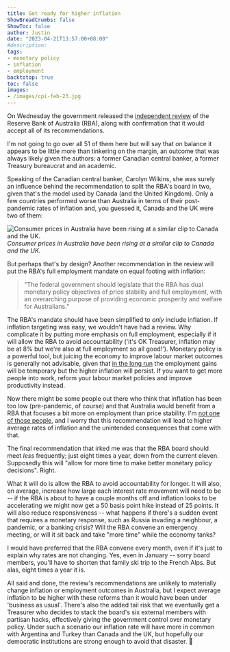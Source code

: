 ```yaml
---
title: Get ready for higher inflation
ShowBreadCrumbs: false
ShowToc: false
author: Justin
date: "2023-04-21T13:57:00+08:00"
#description: 
tags:
- monetary policy
- inflation
- employment
backtotop: true
toc: false
images:
- /images/cpi-feb-23.jpg
---
```


On Wednesday the government released the [independent review](https://www.afr.com/politics/federal/all-51-recommendations-from-the-rba-review-20230420-p5d1vl) of the Reserve Bank of Australia (RBA), along with confirmation that it would accept all of its recommendations.

I'm not going to go over all 51 of them here but will say that on balance it appears to be little more than tinkering on the margin, an outcome that was always likely given the authors: a former Canadian central banker, a former Treasury bureaucrat and an academic. 

Speaking of the Canadian central banker, Carolyn Wilkins, she was surely an influence behind the recommendation to split the RBA's board in two, given that's the model used by Canada (and the United Kingdom). Only a few countries performed worse than Australia in terms of their post-pandemic rates of inflation and, you guessed it, Canada and the UK were two of them:

![Consumer prices in Australia have been rising at a similar clip to Canada and the UK.](/images/cpi-feb-23.jpg) *Consumer prices in Australia have been rising at a similar clip to Canada and the UK.*

But perhaps that's by design? Another recommendation in the review will put the RBA's full employment mandate on equal footing with inflation:

> "The federal government should legislate that the RBA has dual monetary policy objectives of price stability and full employment, with an overarching purpose of providing economic prosperity and welfare for Australians."

The RBA's mandate should have been simplified to *only* include inflation. If inflation targeting was easy, we wouldn't have had a review. Why complicate it by putting more emphasis on full employment, especially if it will allow the RBA to avoid accountability ('it's OK Treasurer, inflation may be at 8% but we're also at full employment so all good!'). Monetary policy is a powerful tool, but juicing the economy to improve labour market outcomes is generally not advisable, given that [in the long run](https://www.nobelprize.org/prizes/economic-sciences/1995/press-release/) the employment gains will be temporary but the higher inflation will persist. If you want to get more people into work, reform your labour market policies and improve productivity instead.

Now there might be some people out there who think that inflation has been too low (pre-pandemic, of course) and that Australia would benefit from a RBA that focuses a bit more on employment than price stability. I'm [not one of those people](/open-season-on-the-rba/), and I worry that this recommendation will lead to higher average rates of inflation and the unintended consequences that come with that.

The final recommendation that irked me was that the RBA board should meet *less* frequently; just eight times a year, down from the current eleven. Supposedly this will "allow for more time to make better monetary policy decisions". Right.

What it will do is allow the RBA to avoid accountability for longer. It will also, on average, increase how large each interest rate movement will need to be -- if the RBA is about to have a couple months off and inflation looks to be accelerating we might now get a 50 basis point hike instead of 25 points. It will also reduce responsiveness -- what happens if there's a sudden event that requires a monetary response, such as Russia invading a neighbour, a pandemic, or a banking crisis? Will the RBA convene an emergency meeting, or will it sit back and take "more time" while the economy tanks?

I would have preferred that the RBA convene every month, even if it's just to explain why rates are not changing. Yes, even in January -- sorry board members, you'll have to shorten that family ski trip to the French Alps. But alas, eight times a year it is.

All said and done, the review's recommendations are unlikely to materially change inflation or employment outcomes in Australia, but I expect average inflation to be higher with these reforms than it would have been under 'business as usual'. There's also the added tail risk that we eventually get a Treasurer who decides to stack the board's six external members with partisan hacks, effectively giving the government control over monetary policy. Under such a scenario our inflation rate will have more in common with Argentina and Turkey than Canada and the UK, but hopefully our democratic institutions are strong enough to avoid that disaster. 🤞